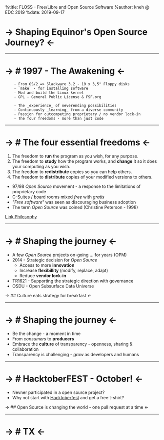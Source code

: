 %title: FLOSS - Free/Libre and Open Source Software
%author: kneh @ EDC 2019
%date: 2019-09-17

-> Shaping Equinor's Open Source Journey? <-
===

---
-> # 1997 - The Awakening <-
===

		- From OS/2 => Slackware 3.2 - 10 x 3,5" Floppy disks
        - `make` - for installing software
        - Mod and build the Linux kernel
        - GPL - General Public License & FSF.org

        - The _experience_ of neverending possibilities
        - Continuously _learning_ from a diverse community
        - Passion for outcompeting proprietary / no vendor lock-in
        - The four freedoms - more than just code

---
-> # The four essential freedoms <-
===

1. The freedom to **run** the program as you wish, for any purpose.
2. The freedom to **study** how the program works,
   and **change** it so it does your computing as you wish.
3. The freedom to **redistribute** copies so you can help others.
4. The freedom to **distribute** copies of your modified versions to others.


- 97/98 _Open Source_ movement - a response to the limitations of proprietary code
- C-Suites / board rooms mixed _free_ with _gratis_
- _"Free software"_ was seen as discouraging business adoption
- The term _Open Source_ was coined (Christine Peterson - 1998)



[Link Philosophy](https://www.gnu.org/philosophy/free-sw.html)

---
-> # Shaping the journey  <-
===

- A few *Open Source* projects on-going ... for years (OPM)
- 2014 - Strategic decision for *Open Source*
  - Access to more **innovation**
  - Increase **flexibillity** (modify, replace, adapt)
  - Reduce **vendor lock-in**
- TR1621 - Supporting the strategic direction with governance
- OSDU - Open Subsurface Data Universe

-> ## Culture eats strategy for breakfast <-

---
-> # Shaping the journey <-
===

- Be the change - a moment in time
- From _consumers_ to **producers**
- Embrace the **culture** of transparency - openness, sharing & collaboration
- Transparency is challenging - _grow_ as developers and humans

---
-> # HacktoberFEST - October! <-
===

- Nevner participated in a open source project?
- Why not start with [Hacktoberfest](https://hacktoberfest.digitalocean.com/) and get a free t-shirt?


-> ## Open Source is changing the world - one pull request at a time <-

---
-> # TX <-
===
